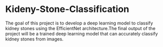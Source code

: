 # Kideny-Stone-Classification
The goal of this project is to develop a deep learning model to classify kidney stones using the EfficientNet architecture.The final output of the project will be a trained deep learning model that can accurately classify kidney stones from images.
